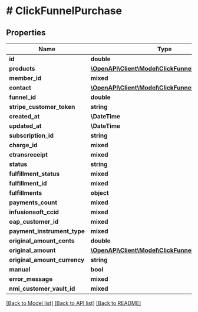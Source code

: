 # # ClickFunnelPurchase

## Properties

Name | Type | Description | Notes
------------ | ------------- | ------------- | -------------
**id** | **double** |  |
**products** | [**\OpenAPI\Client\Model\ClickFunnelProduct[]**](ClickFunnelProduct.md) |  |
**member_id** | **mixed** |  | [optional]
**contact** | [**\OpenAPI\Client\Model\ClickFunnelContact**](ClickFunnelContact.md) |  |
**funnel_id** | **double** |  |
**stripe_customer_token** | **string** |  |
**created_at** | **\DateTime** |  |
**updated_at** | **\DateTime** |  |
**subscription_id** | **string** |  |
**charge_id** | **mixed** |  | [optional]
**ctransreceipt** | **mixed** |  | [optional]
**status** | **string** |  |
**fulfillment_status** | **mixed** |  | [optional]
**fulfillment_id** | **mixed** |  | [optional]
**fulfillments** | **object** |  |
**payments_count** | **mixed** |  | [optional]
**infusionsoft_ccid** | **mixed** |  | [optional]
**oap_customer_id** | **mixed** |  | [optional]
**payment_instrument_type** | **mixed** |  | [optional]
**original_amount_cents** | **double** |  |
**original_amount** | [**\OpenAPI\Client\Model\ClickFunnelOriginalAmount**](ClickFunnelOriginalAmount.md) |  |
**original_amount_currency** | **string** |  |
**manual** | **bool** |  |
**error_message** | **mixed** |  | [optional]
**nmi_customer_vault_id** | **mixed** |  | [optional]

[[Back to Model list]](../../README.md#models) [[Back to API list]](../../README.md#endpoints) [[Back to README]](../../README.md)
